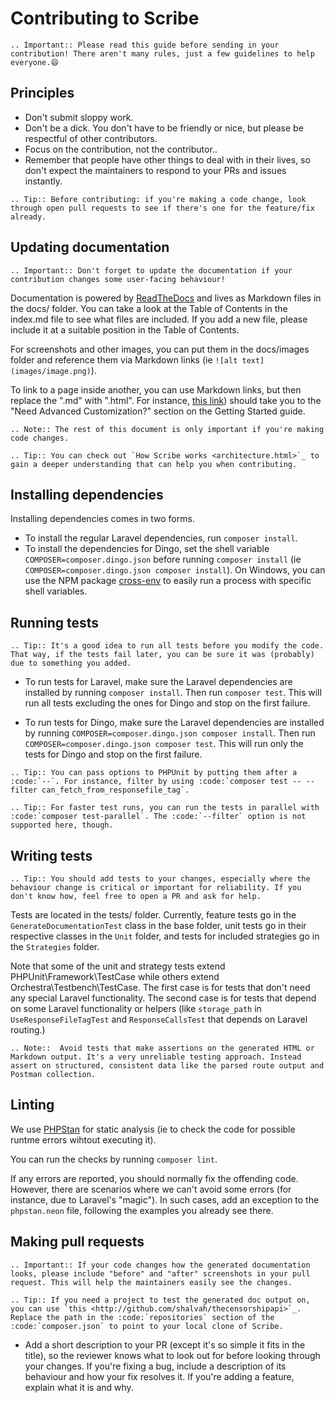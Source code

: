 # Contributing to Scribe
```eval_rst
.. Important:: Please read this guide before sending in your contribution! There aren't many rules, just a few guidelines to help everyone.😄
```

## Principles
- Don't submit sloppy work.
- Don't be a dick. You don't have to be friendly or nice, but please be respectful of other contributors.
- Focus on the contribution, not the contributor..
- Remember that people have other things to deal with in their lives, so don't expect the maintainers to respond to your PRs and issues instantly.

```eval_rst
.. Tip:: Before contributing: if you're making a code change, look through open pull requests to see if there's one for the feature/fix already.
```

## Updating documentation
```eval_rst
.. Important:: Don't forget to update the documentation if your contribution changes some user-facing behaviour!
```

Documentation is powered by [ReadTheDocs](https://ReadTheDocs.org) and lives as Markdown files in the docs/ folder. You can take a look at the Table of Contents in the index.md file to see what files are included. If you add a new file, please include it at a suitable position in the Table of Contents.

For screenshots and other images, you can put them in the docs/images folder and reference them via Markdown links (ie `![alt text](images/image.png)`).

To link to a page inside another, you can use Markdown links, but then replace the ".md" with ".html". For instance, [this link](guide-getting-started.html#need-advanced-customization)) should take you to the "Need Advanced Customization?" section on the Getting Started guide.

```eval_rst
.. Note:: The rest of this document is only important if you're making code changes.
```

```eval_rst
.. Tip:: You can check out `How Scribe works <architecture.html>`_ to gain a deeper understanding that can help you when contributing. 
```

## Installing dependencies
Installing dependencies comes in two forms.
- To install the regular Laravel dependencies, run `composer install`.  
- To install the dependencies for Dingo, set the shell variable `COMPOSER=composer.dingo.json` before running `composer install` (ie `COMPOSER=composer.dingo.json composer install`). On Windows, you can use the NPM package [cross-env](https://npmjs.com/package/cross-env) to easily run a process with specific shell variables.

## Running tests
```eval_rst
.. Tip:: It's a good idea to run all tests before you modify the code. That way, if the tests fail later, you can be sure it was (probably) due to something you added.
```

- To run tests for Laravel, make sure the Laravel dependencies are installed by running `composer install`. Then run `composer test`. This will run all tests excluding the ones for Dingo and stop on the first failure.
 
- To run tests for Dingo, make sure the Laravel dependencies are installed by running `COMPOSER=composer.dingo.json composer install`. Then run `COMPOSER=composer.dingo.json composer test`. This will run only the tests for Dingo and stop on the first failure.

```eval_rst
.. Tip:: You can pass options to PHPUnit by putting them after a :code:`--`. For instance, filter by using :code:`composer test -- --filter can_fetch_from_responsefile_tag`.
```

```eval_rst
.. Tip:: For faster test runs, you can run the tests in parallel with :code:`composer test-parallel`. The :code:`--filter` option is not supported here, though.
```

## Writing tests
```eval_rst
.. Tip:: You should add tests to your changes, especially where the behaviour change is critical or important for reliability. If you don't know how, feel free to open a PR and ask for help.
```

Tests are located in the tests/ folder. Currently, feature tests go in the `GenerateDocumentationTest` class in the base folder, unit tests go in their respective classes in the `Unit` folder, and tests for included strategies go in the `Strategies` folder. 

Note that some of the unit and strategy tests extend PHPUnit\Framework\TestCase while others extend Orchestra\Testbench\TestCase. The first case is for tests that don't need any special Laravel functionality. The second case is for tests that depend on some Laravel functionality or helpers (like `storage_path` in `UseResponseFileTagTest` and `ResponseCallsTest` that depends on Laravel routing.)

```eval_rst
.. Note::  Avoid tests that make assertions on the generated HTML or Markdown output. It's a very unreliable testing approach. Instead assert on structured, consistent data like the parsed route output and Postman collection. 
```

## Linting
We use [PHPStan](https://github.com/phpstan/phpstan) for static analysis (ie to check the code for possible runtme errors wihtout executing it).

You can run the checks by running `composer lint`.

If any errors are reported, you should normally fix the offending code. However, there are scenarios where we can't avoid some errors (for instance, due to Laravel's "magic"). In such cases, add an exception to the `phpstan.neon` file, following the examples you already see there.

## Making pull requests
```eval_rst
.. Important:: If your code changes how the generated documentation looks, please include "before" and "after" screenshots in your pull request. This will help the maintainers easily see the changes.
```

```eval_rst
.. Tip:: If you need a project to test the generated doc output on, you can use `this <http://github.com/shalvah/thecensorshipapi>`_. Replace the path in the :code:`repositories` section of the :code:`composer.json` to point to your local clone of Scribe.
```

- Add a short description to your PR (except it's so simple it fits in the title), so the reviewer knows what to look out for before looking through your changes. If you're fixing a bug, include a description of its behaviour and how your fix resolves it. If you're adding a feature, explain what it is and why.

